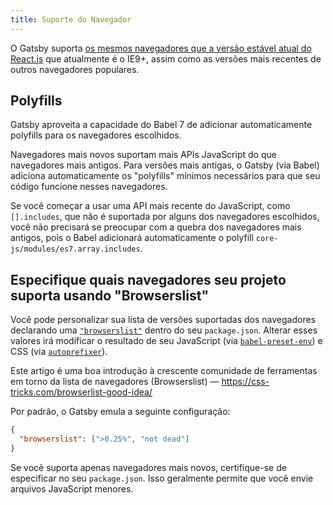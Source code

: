 ```yaml
---
title: Suporte do Navegador
---
```


O Gatsby suporta [os mesmos navegadores que a versão estável atual do React.js](https://facebook.github.io/react/docs/react-dom.html#browser-support) que atualmente é o IE9+, assim como as versões mais recentes de outros navegadores populares.

## Polyfills

Gatsby aproveita a capacidade do Babel 7 de adicionar automaticamente polyfills para os navegadores escolhidos.

Navegadores mais novos suportam mais APIs JavaScript do que navegadores mais antigos. Para versões mais antigas, o Gatsby (via Babel) adiciona automaticamente os "polyfills" mínimos necessários para que seu código funcione nesses navegadores.

Se você começar a usar uma API mais recente do JavaScript, como `[].includes`, que não é suportada por alguns dos navegadores escolhidos, você não precisará se preocupar com a quebra dos navegadores mais antigos, pois o Babel adicionará automaticamente o polyfill `core-js/modules/es7.array.includes`.

## Especifique quais navegadores seu projeto suporta usando "Browserslist"

Você pode personalizar sua lista de versões suportadas dos navegadores declarando uma [`"browserslist"`](https://github.com/ai/browserslist) dentro do seu `package.json`. Alterar esses valores irá modificar o resultado de seu JavaScript (via
[`babel-preset-env`](https://github.com/babel/babel-preset-env#targetsbrowsers)) e CSS (via [`autoprefixer`](https://github.com/postcss/autoprefixer)).

Este artigo é uma boa introdução à crescente comunidade de ferramentas em torno da lista de navegadores (Browserslist)  — https://css-tricks.com/browserlist-good-idea/

Por padrão, o Gatsby emula a seguinte configuração:

```json:title=package.json
{
  "browserslist": [">0.25%", "not dead"]
}
```

Se você suporta apenas navegadores mais novos, certifique-se de especificar no seu `package.json`. Isso geralmente permite que você envie arquivos JavaScript menores.
